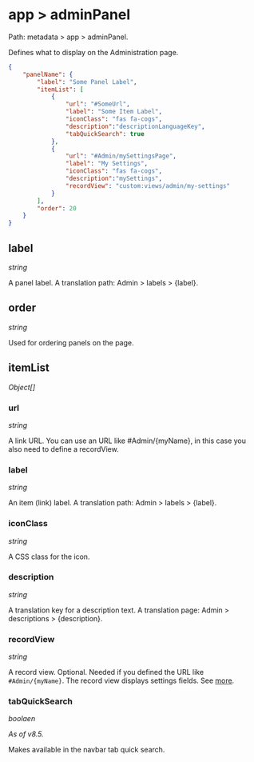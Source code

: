 # app > adminPanel

Path: metadata > app > adminPanel.

Defines what to display on the Administration page.

```json
{
    "panelName": {
        "label": "Some Panel Label",
        "itemList": [
            {
                "url": "#SomeUrl",
                "label": "Some Item Label",
                "iconClass": "fas fa-cogs",
                "description":"descriptionLanguageKey",
                "tabQuickSearch": true
            },
            {
                "url": "#Admin/mySettingsPage",
                "label": "My Settings",
                "iconClass": "fas fa-cogs",
                "description":"mySettings",
                "recordView": "custom:views/admin/my-settings"
            }
        ],
        "order": 20
    }
}

```

## label

*string*

A panel label. A translation path: Admin > labels > {label}.

## order

*string*

Used for ordering panels on the page.

## itemList

*Object[]*

### url

*string*

A link URL. You can use an URL like #Admin/{myName}, in this case you also need to define a recordView.

### label

*string*

An item (link) label. A translation path: Admin > labels > {label}.

### iconClass

*string*

A CSS class for the icon.

### description

*string*

A translation key for a description text. A translation page: Admin > descriptions > {description}.

### recordView

*string*

A record view. Optional. Needed if you defined the URL like `#Admin/{myName}`. The record view displays settings fields. See [more](../custom-config-parameters.md).

### tabQuickSearch

*boolaen*

*As of v8.5.*

Makes available in the navbar tab quick search.
